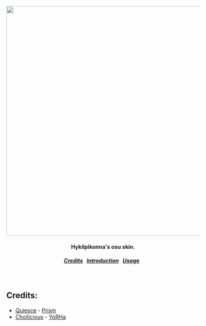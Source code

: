 <br>
<br>

<h1 align="center">
  <a href="#!">
    <img src="https://i.imgur.com/0uquSh8.png" width=600>
  </a>
</h1>
<h4 align="center">
  Hykilpikonna's osu skin.
</h4>
<h5 align="center">
  <a href="#credit">Credits</a>&nbsp;&nbsp;
  <a href="#introduction">Introduction</a>&nbsp;&nbsp;
  <a href="#usage">Usage</a>&nbsp;&nbsp;
</h5>

<br>

<a name="credit"></a>
Credits:
--------

* [Quiesce](https://osu.ppy.sh/users/1863682) - [Prism](https://osu.ppy.sh/community/forums/topics/324926)
* [Choilicious](https://osu.ppy.sh/users/2129634) - [YoRHa](https://osu.ppy.sh/community/forums/topics/540757)
